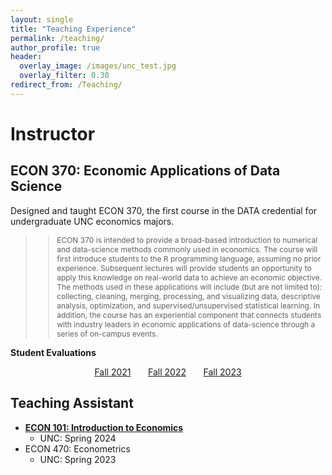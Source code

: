 ```yaml
---
layout: single
title: "Teaching Experience"
permalink: /teaching/
author_profile: true
header:
  overlay_image: /images/unc_test.jpg
  overlay_filter: 0.30
redirect_from: /Teaching/
---
```



# Instructor

## ECON 370: Economic Applications of Data Science

Designed and taught ECON 370, the first course in the DATA credential for undergraduate UNC economics majors.

  
> <blockquote style="font-size: 12px;"> ECON 370 is intended to provide a broad-based introduction to numerical and data-science methods commonly used in economics. The course will first introduce students to the R programming language, assuming no prior experience.  Subsequent lectures will provide students an opportunity to apply this knowledge on real-world data to achieve an economic objective.  The methods used in these applications will include (but are not limited to): collecting, cleaning, merging, processing, and visualizing data, descriptive analysis, optimization, and supervised/unsupervised statistical learning. In addition, the course has an experiential component that connects students with industry leaders in economic applications of data-science through a series of on-campus events. </blockquote>

**Student Evaluations**
<center>
<a href="http://alexmarsh.io/files/ECON370_Fall2021_Evals.pdf" class="btn btn--primary btn--large">Fall 2021</a> &nbsp; &nbsp; &nbsp; <a href="http://alexmarsh.io/files/ECON370_Fall2022_Evals.pdf" class="btn btn--primary btn--large">Fall 2022</a> &nbsp; &nbsp; &nbsp; <a href="http://alexmarsh.io/files/ECON370_Fall2023_Evals.pdf" class="btn btn--primary btn--large">Fall 2023</a>
</center>

## Teaching Assistant
- [**ECON 101: Introduction to Economics**](https://alexmarsh.io/teaching/ECON101)
    - UNC: Spring 2024
- ECON 470: Econometrics
    - UNC: Spring 2023
